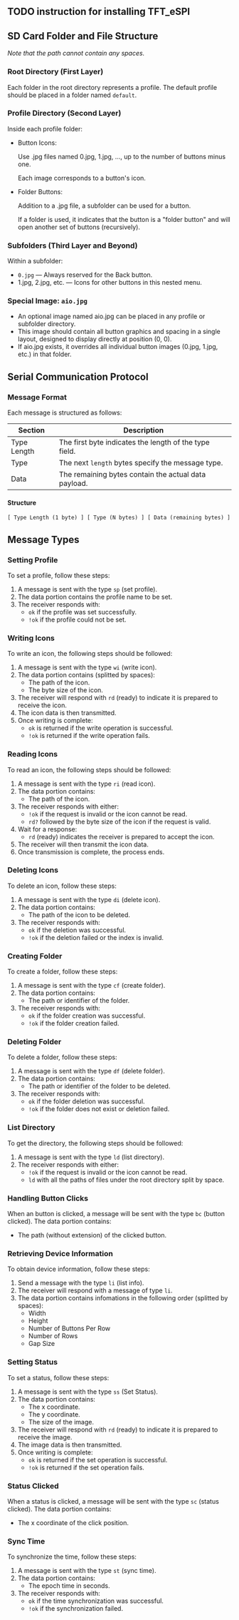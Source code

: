 ## TODO instruction for installing TFT_eSPI

## SD Card Folder and File Structure

_Note that the path cannot contain any spaces._

### Root Directory (First Layer)

Each folder in the root directory represents a profile.
The default profile should be placed in a folder named `default`.

### Profile Directory (Second Layer)

Inside each profile folder:

- Button Icons:

  Use .jpg files named 0.jpg, 1.jpg, …, up to the number of buttons minus one.

  Each image corresponds to a button's icon.

- Folder Buttons:

  Addition to a .jpg file, a subfolder can be used for a button.

  If a folder is used, it indicates that the button is a "folder button" and will open another set of buttons (recursively).

### Subfolders (Third Layer and Beyond)

Within a subfolder:

- `0.jpg` — Always reserved for the Back button.
- 1.jpg, 2.jpg, etc. — Icons for other buttons in this nested menu.

### Special Image: `aio.jpg`

- An optional image named aio.jpg can be placed in any profile or subfolder directory.
- This image should contain all button graphics and spacing in a single layout, designed to display directly at position (0, 0).
- If aio.jpg exists, it overrides all individual button images (0.jpg, 1.jpg, etc.) in that folder.

## Serial Communication Protocol

### Message Format

Each message is structured as follows:

| Section     | Description                                            |
| ----------- | ------------------------------------------------------ |
| Type Length | The first byte indicates the length of the type field. |
| Type        | The next `length` bytes specify the message type.      |
| Data        | The remaining bytes contain the actual data payload.   |

#### Structure

```
[ Type Length (1 byte) ] [ Type (N bytes) ] [ Data (remaining bytes) ]
```

## Message Types

### Setting Profile

To set a profile, follow these steps:

1. A message is sent with the type `sp` (set profile).
2. The data portion contains the profile name to be set.
3. The receiver responds with:
   - `ok` if the profile was set successfully.
   - `!ok` if the profile could not be set.

### Writing Icons

To write an icon, the following steps should be followed:

1. A message is sent with the type `wi` (write icon).
2. The data portion contains (splitted by spaces):
   - The path of the icon.
   - The byte size of the icon.
3. The receiver will respond with `rd` (ready) to indicate it is prepared to receive the icon.
4. The icon data is then transmitted.
5. Once writing is complete:
   - `ok` is returned if the write operation is successful.
   - `!ok` is returned if the write operation fails.

### Reading Icons

To read an icon, the following steps should be followed:

1. A message is sent with the type `ri` (read icon).
2. The data portion contains:
   - The path of the icon.
3. The receiver responds with either:
   - `!ok` if the request is invalid or the icon cannot be read.
   - `rd?` followed by the byte size of the icon if the request is valid.
4. Wait for a response:
   - `rd` (ready) indicates the receiver is prepared to accept the icon.
5. The receiver will then transmit the icon data.
6. Once transmission is complete, the process ends.

### Deleting Icons

To delete an icon, follow these steps:

1. A message is sent with the type `di` (delete icon).
2. The data portion contains:
   - The path of the icon to be deleted.
3. The receiver responds with:
   - `ok` if the deletion was successful.
   - `!ok` if the deletion failed or the index is invalid.

### Creating Folder

To create a folder, follow these steps:

1. A message is sent with the type `cf` (create folder).
2. The data portion contains:
   - The path or identifier of the folder.
3. The receiver responds with:
   - `ok` if the folder creation was successful.
   - `!ok` if the folder creation failed.

### Deleting Folder

To delete a folder, follow these steps:

1. A message is sent with the type `df` (delete folder).
2. The data portion contains:
   - The path or identifier of the folder to be deleted.
3. The receiver responds with:
   - `ok` if the folder deletion was successful.
   - `!ok` if the folder does not exist or deletion failed.

### List Directory

To get the directory, the following steps should be followed:

1. A message is sent with the type `ld` (list directory).
2. The receiver responds with either:
   - `!ok` if the request is invalid or the icon cannot be read.
   - `ld` with all the paths of files under the root directory split by space.

### Handling Button Clicks

When an button is clicked, a message will be sent with the type `bc` (button clicked). The data portion contains:

- The path (without extension) of the clicked button.

### Retrieving Device Information

To obtain device information, follow these steps:

1. Send a message with the type `li` (list info).
2. The receiver will respond with a message of type `li`.
3. The data portion contains infomations in the following order (splitted by spaces):
   - Width
   - Height
   - Number of Buttons Per Row
   - Number of Rows
   - Gap Size

### Setting Status

To set a status, follow these steps:

1. A message is sent with the type `ss` (Set Status).
2. The data portion contains:
   - The x coordinate.
   - The y coordinate.
   - The size of the image.
3. The receiver will respond with `rd` (ready) to indicate it is prepared to receive the image.
4. The image data is then transmitted.
5. Once writing is complete:
   - `ok` is returned if the set operation is successful.
   - `!ok` is returned if the set operation fails.

### Status Clicked

When a status is clicked, a message will be sent with the type `sc` (status clicked). The data portion contains:

- The x coordinate of the click position.

### Sync Time

To synchronize the time, follow these steps:

1. A message is sent with the type `st` (sync time).
2. The data portion contains:
   - The epoch time in seconds.
3. The receiver responds with:
   - `ok` if the time synchronization was successful.
   - `!ok` if the synchronization failed.
